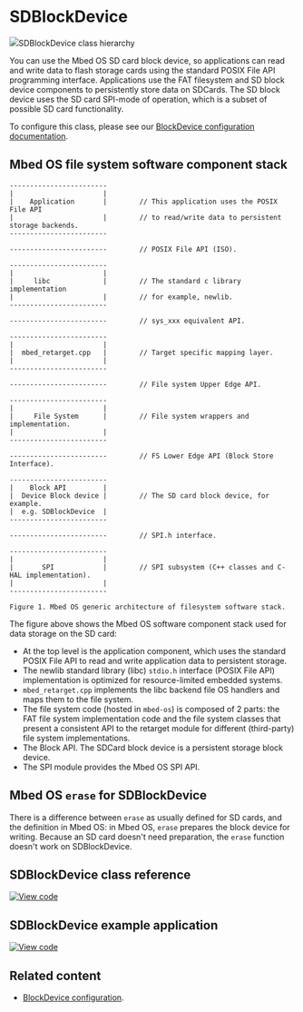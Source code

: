# SDBlockDevice

<span class="images">![](https://os.mbed.com/docs/development/mbed-os-api-doxy/class_s_d_block_device.png)<span>SDBlockDevice class hierarchy</span></span>

You can use the Mbed OS SD card block device, so applications can read and write data to flash storage cards using the standard POSIX File API programming interface. Applications use the FAT filesystem and SD block device components to persistently store data on SDCards. The SD block device uses the SD card SPI-mode of operation, which is a subset of possible SD card functionality.

To configure this class, please see our [BlockDevice configuration documentation](../reference/storage.html#blockdevice-default-configuration).

## Mbed OS file system software component stack


    ------------------------
    |                      |
    |    Application       |        // This application uses the POSIX File API
    |                      |        // to read/write data to persistent storage backends.
    ------------------------

    ------------------------        // POSIX File API (ISO).

    ------------------------
    |                      |
    |     libc             |        // The standard c library implementation
    |                      |        // for example, newlib.
    ------------------------

    ------------------------        // sys_xxx equivalent API.

    ------------------------
    |                      |
    |  mbed_retarget.cpp   |        // Target specific mapping layer.
    |                      |
    ------------------------

    ------------------------        // File system Upper Edge API.

    ------------------------
    |                      |
    |     File System      |        // File system wrappers and implementation.
    |                      |
    ------------------------

    ------------------------        // FS Lower Edge API (Block Store Interface).

    ------------------------
    |    Block API         |
    |  Device Block device |        // The SD card block device, for example.
    |  e.g. SDBlockDevice  |
    ------------------------

    ------------------------        // SPI.h interface.

    ------------------------
    |                      |
    |       SPI            |        // SPI subsystem (C++ classes and C-HAL implementation).
    |                      |
    ------------------------

    Figure 1. Mbed OS generic architecture of filesystem software stack.

The figure above shows the Mbed OS software component stack used for data storage on the SD card:

- At the top level is the application component, which uses the standard POSIX File API to read and write application data to persistent storage.
- The newlib standard library (libc) `stdio.h` interface (POSIX File API) implementation is optimized for resource-limited embedded systems.
- `mbed_retarget.cpp` implements the libc backend file OS handlers and maps them to the file system.
- The file system code (hosted in `mbed-os`) is composed of 2 parts: the FAT file system implementation code and the file system classes that present a consistent API to the retarget module for different (third-party) file system implementations.
- The Block API. The SDCard block device is a persistent storage block device.
- The SPI module provides the Mbed OS SPI API.

## Mbed OS `erase` for SDBlockDevice

There is a difference between `erase` as usually defined for SD cards, and the definition in Mbed OS: in Mbed OS, `erase` prepares the block device for writing. Because an SD card doesn't need preparation, the `erase` function doesn't work on SDBlockDevice.

## SDBlockDevice class reference

[![View code](https://www.mbed.com/embed/?type=library)](https://os.mbed.com/docs/development/mbed-os-api-doxy/class_s_d_block_device.html)

## SDBlockDevice example application

[![View code](https://www.mbed.com/embed/?url=https://github.com/ARMmbed/mbed-os-examples-docs_only/blob/master/blockdevices/SDBlockDevice)](https://github.com/ARMmbed/mbed-os-examples-docs_only/blob/master/blockdevices/SDBlockDevice/main.cpp)

## Related content

- [BlockDevice configuration](../reference/storage.html#blockdevice-default-configuration).
